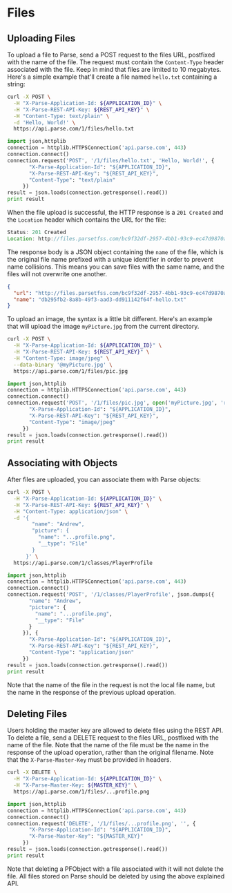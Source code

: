 # Files

## Uploading Files

To upload a file to Parse, send a POST request to the files URL, postfixed with the name of the file. The request must contain the `Content-Type` header associated with the file. Keep in mind that files are limited to 10 megabytes. Here's a simple example that'll create a file named `hello.txt` containing a string:

````bash
curl -X POST \
  -H "X-Parse-Application-Id: ${APPLICATION_ID}" \
  -H "X-Parse-REST-API-Key: ${REST_API_KEY}" \
  -H "Content-Type: text/plain" \
  -d 'Hello, World!' \
  https://api.parse.com/1/files/hello.txt
````
````python
import json,httplib
connection = httplib.HTTPSConnection('api.parse.com', 443)
connection.connect()
connection.request('POST', '/1/files/hello.txt', 'Hello, World!', {
       "X-Parse-Application-Id": "${APPLICATION_ID}",
       "X-Parse-REST-API-Key": "${REST_API_KEY}",
       "Content-Type": "text/plain"
     })
result = json.loads(connection.getresponse().read())
print result
````

When the file upload is successful, the HTTP response is a `201 Created` and the `Location` header which contains the URL for the file:

````javascript
Status: 201 Created
Location: http://files.parsetfss.com/bc9f32df-2957-4bb1-93c9-ec47d9870a05/tfss-db295fb2-8a8b-49f3-aad3-dd911142f64f-hello.txt
````

The response body is a JSON object containing the `name` of the file, which is the original file name prefixed with a unique identifier in order to prevent name collisions. This means you can save files with the same name, and the files will not overwrite one another.

````json
{
  "url": "http://files.parsetfss.com/bc9f32df-2957-4bb1-93c9-ec47d9870a05/tfss-db295fb2-8a8b-49f3-aad3-dd911142f64f-hello.txt",
  "name": "db295fb2-8a8b-49f3-aad3-dd911142f64f-hello.txt"
}
````

To upload an image, the syntax is a little bit different. Here's an example that will upload the image `myPicture.jpg` from the current directory.

````bash
curl -X POST \
  -H "X-Parse-Application-Id: ${APPLICATION_ID}" \
  -H "X-Parse-REST-API-Key: ${REST_API_KEY}" \
  -H "Content-Type: image/jpeg" \
  --data-binary '@myPicture.jpg' \
  https://api.parse.com/1/files/pic.jpg
````
````python
import json,httplib
connection = httplib.HTTPSConnection('api.parse.com', 443)
connection.connect()
connection.request('POST', '/1/files/pic.jpg', open('myPicture.jpg', 'rb').read(), {
       "X-Parse-Application-Id": "${APPLICATION_ID}",
       "X-Parse-REST-API-Key": "${REST_API_KEY}",
       "Content-Type": "image/jpeg"
     })
result = json.loads(connection.getresponse().read())
print result
````

## Associating with Objects

After files are uploaded, you can associate them with Parse objects:

````bash
curl -X POST \
  -H "X-Parse-Application-Id: ${APPLICATION_ID}" \
  -H "X-Parse-REST-API-Key: ${REST_API_KEY}" \
  -H "Content-Type: application/json" \
  -d '{
        "name": "Andrew",
        "picture": {
          "name": "...profile.png",
          "__type": "File"
        }
      }' \
  https://api.parse.com/1/classes/PlayerProfile
````
````python
import json,httplib
connection = httplib.HTTPSConnection('api.parse.com', 443)
connection.connect()
connection.request('POST', '/1/classes/PlayerProfile', json.dumps({
       "name": "Andrew",
       "picture": {
         "name": "...profile.png",
         "__type": "File"
       }
     }), {
       "X-Parse-Application-Id": "${APPLICATION_ID}",
       "X-Parse-REST-API-Key": "${REST_API_KEY}",
       "Content-Type": "application/json"
     })
result = json.loads(connection.getresponse().read())
print result
````

Note that the name of the file in the request is not the local file name, but the name in the response of the previous upload operation.


## Deleting Files

Users holding the master key are allowed to delete files using the REST API. To delete a file, send a DELETE request to the files URL, postfixed with the name of the file. Note that the name of the file must be the name in the response of the upload operation, rather than the original filename. Note that the `X-Parse-Master-Key` must be provided in headers.

````bash
curl -X DELETE \
  -H "X-Parse-Application-Id: ${APPLICATION_ID}" \
  -H "X-Parse-Master-Key: ${MASTER_KEY}" \
  https://api.parse.com/1/files/...profile.png
````
````python
import json,httplib
connection = httplib.HTTPSConnection('api.parse.com', 443)
connection.connect()
connection.request('DELETE', '/1/files/...profile.png', '', {
       "X-Parse-Application-Id": "${APPLICATION_ID}",
       "X-Parse-Master-Key": "${MASTER_KEY}"
     })
result = json.loads(connection.getresponse().read())
print result
````

Note that deleting a PFObject with a file associated with it will not delete the file. All files stored on Parse should be deleted by using the above explained API.
